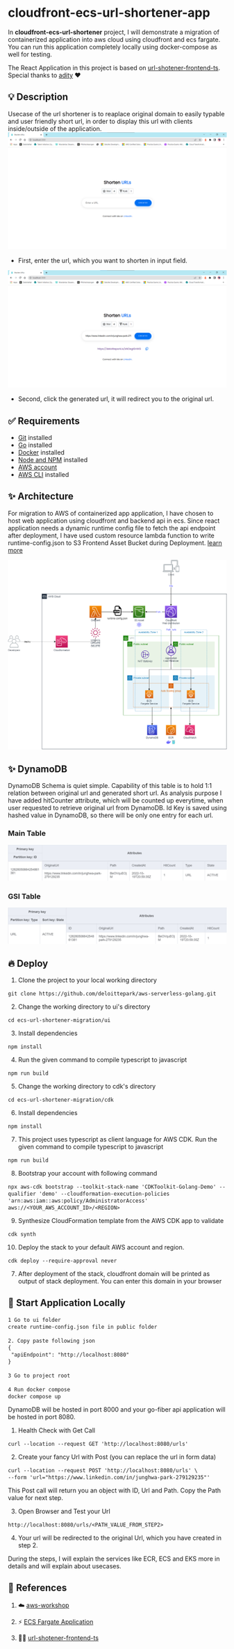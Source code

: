 # cloudfront-ecs-url-shortener-app

In **cloudfront-ecs-url-shortener** project, I will demonstrate a migration of containerized application into aws cloud using cloudfront and ecs fargate. You can run this application completely locally using docker-compose as well for testing.

The React Application in this project is based on [url-shotener-frontend-ts](https://github.com/aditya-singh9/url-shotener-frontend-ts). Special thanks to [adity](https://www.adityasingh.tech/) ❤️

## 💡 Description 
Usecase of the url shortener is to reaplace original domain to easily typable and user friendly short url, in order to display this url with clients inside/outside of the application.
![](./docs/app_main.png)
- First, enter the url, which you want to shorten in input field. 

![](./docs/app_url.png)

- Second, click the generated url, it will redirect you to the original url.


## ✅ Requirements 
* [Git](https://git-scm.com/book/en/v2/Getting-Started-Installing-Git) installed
* [Go](https://go.dev/doc/install) installed
* [Docker](https://www.linkedin.com/feed/update/urn:li:activity:6997864787439140864/) installed
* [Node and NPM](https://nodejs.org/en/download/) installed
* [AWS account](https://portal.aws.amazon.com/gp/aws/developer/registration/index.html)
* [AWS CLI](https://docs.aws.amazon.com/cli/latest/userguide/install-cliv2.html) installed


## ✨ Architecture
For migration to AWS of containerized app application, I have chosen to host web application using cloudfront and backend api in ecs. Since react application needs a dynamic runtime config file to fetch the api endpoint after deployment, I have used custom resource lambda function to write runtime-config.json to S3 Frontend Asset Bucket during Deployment. [learn more](https://github.com/deloittepark/aws-serverless-golang/tree/main/cognito-react-runtime-config)


![](./docs/arch.png)

## ✨ DynamoDB
DynamoDB Schema is quiet simple. Capability of this table is to hold 1:1 relation between original url and generated short url. As analysis purpose I have added hitCounter attribute, which will be counted up everytime, when user requested to retrieve original url from DynamoDB. Id Key is saved using hashed value in DynamoDB, so there will be only one entry for each url.

### Main Table
![](./docs/UrlConverter_Table.png)
### GSI Table 
![](./docs/UrlConverter_GSI_Entities.png)

## 🔥 Deploy
1. Clone the project to your local working directory
```
git clone https://github.com/deloittepark/aws-serverless-golang.git

```
2. Change the working directory to ui's directory
```
cd ecs-url-shortener-migration/ui
```

3. Install dependencies
```
npm install
```

4. Run the given command to compile typescript to javascript
```
npm run build
```

5. Change the working directory to cdk's directory
```
cd ecs-url-shortener-migration/cdk
```

6. Install dependencies
```
npm install
```

7. This project uses typescript as client language for AWS CDK. Run the given command to compile typescript to javascript
```
npm run build
```

8. Bootstrap your account with following command
```
npx aws-cdk bootstrap --toolkit-stack-name 'CDKToolkit-Golang-Demo' --qualifier 'demo' --cloudformation-execution-policies 'arn:aws:iam::aws:policy/AdministratorAccess' aws://<YOUR_AWS_ACCOUNT_ID>/<REGION> 
```

9. Synthesize CloudFormation template from the AWS CDK app to validate
```
cdk synth
```

10. Deploy the stack to your default AWS account and region.
```
cdk deploy --require-approval never
```

7. After deployment of the stack, cloudfront domain will be printed as output of stack deployment. You can enter this domain in your browser


## 🚀 Start Application Locally
```
1 Go to ui folder
create runtime-config.json file in public folder

2. Copy paste following json
{
 "apiEndpoint": "http://localhost:8080"
}

3 Go to project root

4 Run docker compose
docker compose up
```

DynamoDB will be hosted in port 8000 and your go-fiber api application will be hosted in port 8080.

1. Health Check with Get Call
```
curl --location --request GET 'http://localhost:8080/urls'
```

2. Create your fancy Url with Post (you can replace the url in form data)
```
curl --location --request POST 'http://localhost:8080/urls' \
--form 'url="https://www.linkedin.com/in/junghwa-park-279129235"'
```

This Post call will return you an object with ID, Url and Path. Copy the Path value for next step.

3. Open Browser and Test your Url
```
http://localhost:8080/urls/<PATH_VALUE_FROM_STEP2>
```

4. Your url will be redirected to the original Url, which you have created in step 2.


During the steps, I will explain the services like ECR, ECS and EKS more in details and will explain about usecases. 

## 👀 References

1. ☁️ [aws-workshop](https://containers-cdk-react-amplify.ws.kabits.com/)

2. ⚡ [ECS Fargate Application](https://exanubes.com/blog/ecs-fargate-deployment)

3. 🐱‍💻 [url-shotener-frontend-ts](https://github.com/aditya-singh9/url-shotener-frontend-ts)
